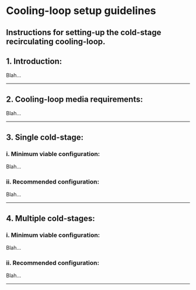 # Cooling-loop setup guidelines

## Instructions for setting-up the cold-stage recirculating cooling-loop.

## 1. Introduction:

Blah...

---

## 2. Cooling-loop media requirements:

Blah...

---

## 3. Single cold-stage:

### i. Minimum viable configuration:

Blah...

### ii. Recommended configuration:

Blah...

---

## 4. Multiple cold-stages:

### i. Minimum viable configuration:

Blah...

### ii. Recommended configuration:

Blah...

---
